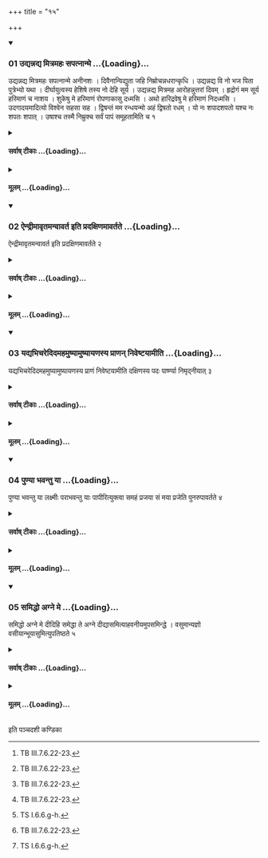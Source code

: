 +++
title = "१५"

+++

<div class="js_include" includetitle="true" newlevelforh1="3" unfilled url="/vedAH_yajuH/taittirIyam/sUtram/ApastambaH/shrautam/vishvAsa-prastutiH/04/15/01_udyannadya_mitramahaH_sapatnAnme.md">
<details open><summary><h3>01 उद्यन्नद्य मित्रमहः सपत्नान्मे ...{Loading}...</h3></summary>

उद्यन्नद्य मित्रमहः सपत्नान्मे अनीनशः । दिवैनान्विद्युता जहि निम्रोचन्नधरान्कृधि । उद्यन्नद्य वि नो भज पिता पुत्रेभ्यो यथा । दीर्घायुत्वस्य हेशिषे तस्य नो देहि सूर्य । उद्यन्नद्य मित्रमह आरोहन्नुत्तरां दिवम् । हृद्रोगं मम सूर्य हरिमाणं च नाशय । शुकेषु मे हरिमाणं रोपणाकासु दध्मसि । अथो हारिद्रवेषु मे हरिमाणं निदध्मसि । उदगादयमादित्यो विश्वेन सहसा सह । द्विषन्तं मम रन्धयन्मो अहं द्विषतो रधम् । यो नः शपादशपतो यश्च नः शपतः शपात् । उषाश्च तस्मै निम्रुक्च सर्वं पापं समूहतामिति च १
</details>
</div>
<div class="js_include collapsed" newlevelforh1="4" title="सर्वाष् टीकाः" unfilled url="/vedAH_yajuH/taittirIyam/sUtram/ApastambaH/shrautam/sarvASh_TIkAH/04/15/01_udyannadya_mitramahaH_sapatnAnme.md">
<details><summary><h4>सर्वाष् टीकाः ...{Loading}...</h4></summary>
<details><summary>थिते</summary>

1. And with udyannadya mitramahaḥ...[^1] (the sacrificer stands praising) (Aditya) (sun).  


[^1]: TB III.7.6.22-23.
</details>
</details>
</div>
<div class="js_include collapsed" newlevelforh1="4" title="मूलम्" unfilled url="/vedAH_yajuH/taittirIyam/sUtram/ApastambaH/shrautam/mUlam/04/15/01_udyannadya_mitramahaH_sapatnAnme.md">
<details><summary><h4>मूलम् ...{Loading}...</h4></summary>

उद्यन्नद्य मित्रमहः सपत्नान्मे अनीनशः । दिवैनान्विद्युता जहि निम्रोचन्नधरान्कृधि । उद्यन्नद्य वि नो भज पिता पुत्रेभ्यो यथा । दीर्घायुत्वस्य हेशिषे तस्य नो देहि सूर्य । उद्यन्नद्य मित्रमह आरोहन्नुत्तरां दिवम् । हृद्रोगं मम सूर्य हरिमाणं च नाशय । शुकेषु मे हरिमाणं रोपणाकासु दध्मसि । अथो हारिद्रवेषु मे हरिमाणं निदध्मसि । उदगादयमादित्यो विश्वेन सहसा सह । द्विषन्तं मम रन्धयन्मो अहं द्विषतो रधम् । यो नः शपादशपतो यश्च नः शपतः शपात् । उषाश्च तस्मै निम्रुक्च सर्वं पापं समूहतामिति च १
</details>
</div>
<div class="js_include" includetitle="true" newlevelforh1="3" unfilled url="/vedAH_yajuH/taittirIyam/sUtram/ApastambaH/shrautam/vishvAsa-prastutiH/04/15/02_aindrImAvRtamanvAvarta_iti_pradaxiNamAvartate.md">
<details open><summary><h3>02 ऐन्द्रीमावृतमन्वावर्त इति प्रदक्षिणमावर्तते ...{Loading}...</h3></summary>

ऐन्द्रीमावृतमन्वावर्त इति प्रदक्षिणमावर्तते २
</details>
</div>
<div class="js_include collapsed" newlevelforh1="4" title="सर्वाष् टीकाः" unfilled url="/vedAH_yajuH/taittirIyam/sUtram/ApastambaH/shrautam/sarvASh_TIkAH/04/15/02_aindrImAvRtamanvAvarta_iti_pradaxiNamAvartate.md">
<details><summary><h4>सर्वाष् टीकाः ...{Loading}...</h4></summary>
<details><summary>थिते</summary>

2. With aindrīmāvr̥ṭamanvāvarte...[^1] he turns by the right.  


[^1]: TS I.6.6.f.
</details>
</details>
</div>
<div class="js_include collapsed" newlevelforh1="4" title="मूलम्" unfilled url="/vedAH_yajuH/taittirIyam/sUtram/ApastambaH/shrautam/mUlam/04/15/02_aindrImAvRtamanvAvarta_iti_pradaxiNamAvartate.md">
<details><summary><h4>मूलम् ...{Loading}...</h4></summary>

ऐन्द्रीमावृतमन्वावर्त इति प्रदक्षिणमावर्तते २
</details>
</div>
<div class="js_include" includetitle="true" newlevelforh1="3" unfilled url="/vedAH_yajuH/taittirIyam/sUtram/ApastambaH/shrautam/vishvAsa-prastutiH/04/15/03_yadyabhicharedidamahamuShyAmuShyAyaNasya_prANan_niveShTayAmIti.md">
<details open><summary><h3>03 यद्यभिचरेदिदमहमुष्यामुष्यायणस्य प्राणन् निवेष्टयामीति ...{Loading}...</h3></summary>

यद्यभिचरेदिदमहमुष्यामुष्यायणस्य प्राणं निवेष्टयामीति दक्षिणस्य पदः पार्ष्ण्या निमृद्नीयात् ३
</details>
</div>
<div class="js_include collapsed" newlevelforh1="4" title="सर्वाष् टीकाः" unfilled url="/vedAH_yajuH/taittirIyam/sUtram/ApastambaH/shrautam/sarvASh_TIkAH/04/15/03_yadyabhicharedidamahamuShyAmuShyAyaNasya_prANan_niveShTayAmIti.md">
<details><summary><h4>सर्वाष् टीकाः ...{Loading}...</h4></summary>
<details><summary>थिते</summary>

3. If he is practicing black magic, he should press (the ground) by means of the heel of his right foot, with idamahamamuṣya...[^1]  


[^1]: Cf. MS I.4.7.
</details>
</details>
</div>
<div class="js_include collapsed" newlevelforh1="4" title="मूलम्" unfilled url="/vedAH_yajuH/taittirIyam/sUtram/ApastambaH/shrautam/mUlam/04/15/03_yadyabhicharedidamahamuShyAmuShyAyaNasya_prANan_niveShTayAmIti.md">
<details><summary><h4>मूलम् ...{Loading}...</h4></summary>

यद्यभिचरेदिदमहमुष्यामुष्यायणस्य प्राणं निवेष्टयामीति दक्षिणस्य पदः पार्ष्ण्या निमृद्नीयात् ३
</details>
</div>
<div class="js_include" includetitle="true" newlevelforh1="3" unfilled url="/vedAH_yajuH/taittirIyam/sUtram/ApastambaH/shrautam/vishvAsa-prastutiH/04/15/04_puNyA_bhavantu_yA.md">
<details open><summary><h3>04 पुण्या भवन्तु या ...{Loading}...</h3></summary>

पुण्या भवन्तु या लक्ष्मीः पराभवन्तु याः पापीरित्युक्त्वा समहं प्रजया सं मया प्रजेति पुनरुपावर्तते ४
</details>
</div>
<div class="js_include collapsed" newlevelforh1="4" title="सर्वाष् टीकाः" unfilled url="/vedAH_yajuH/taittirIyam/sUtram/ApastambaH/shrautam/sarvASh_TIkAH/04/15/04_puNyA_bhavantu_yA.md">
<details><summary><h4>सर्वाष् टीकाः ...{Loading}...</h4></summary>
<details><summary>थिते</summary>

4. Having uttered puṇyā bhavantu yā lakṣmiīh...[^1] he turns (to the Āhavanīya) back (by the left) with samahaṁ prajayā saṁ mayā...[^2]  


[^1]: Cp. AV VIII. 115.4.  

[^2]: TS I.6.6.g-h.
</details>
</details>
</div>
<div class="js_include collapsed" newlevelforh1="4" title="मूलम्" unfilled url="/vedAH_yajuH/taittirIyam/sUtram/ApastambaH/shrautam/mUlam/04/15/04_puNyA_bhavantu_yA.md">
<details><summary><h4>मूलम् ...{Loading}...</h4></summary>

पुण्या भवन्तु या लक्ष्मीः पराभवन्तु याः पापीरित्युक्त्वा समहं प्रजया सं मया प्रजेति पुनरुपावर्तते ४
</details>
</div>
<div class="js_include" includetitle="true" newlevelforh1="3" unfilled url="/vedAH_yajuH/taittirIyam/sUtram/ApastambaH/shrautam/vishvAsa-prastutiH/04/15/05_samiddho_agne_me.md">
<details open><summary><h3>05 समिद्धो अग्ने मे ...{Loading}...</h3></summary>

समिद्धो अग्ने मे दीदिहि समेद्धा ते अग्ने दीद्यासमित्याहवनीयमुपसमिन्द्धे । वसुमान्यज्ञो वसीयान्भूयासुमित्युपतिष्ठते ५
</details>
</div>
<div class="js_include collapsed" newlevelforh1="4" title="सर्वाष् टीकाः" unfilled url="/vedAH_yajuH/taittirIyam/sUtram/ApastambaH/shrautam/sarvASh_TIkAH/04/15/05_samiddho_agne_me.md">
<details><summary><h4>सर्वाष् टीकाः ...{Loading}...</h4></summary>
<details><summary>थिते</summary>

5. With samiddho agne me dīdihi...[^1] he adds fuel to the Āhavanīya (fire); with vasumān yajño vasīyān bhūyāsam...[^2] he stands near the Āhavanīya praising it.  

[^1]: TS I.6.6.1.  

[^2]: TS I.6.6.k.
</details>
</details>
</div>
<div class="js_include collapsed" newlevelforh1="4" title="मूलम्" unfilled url="/vedAH_yajuH/taittirIyam/sUtram/ApastambaH/shrautam/mUlam/04/15/05_samiddho_agne_me.md">
<details><summary><h4>मूलम् ...{Loading}...</h4></summary>

समिद्धो अग्ने मे दीदिहि समेद्धा ते अग्ने दीद्यासमित्याहवनीयमुपसमिन्द्धे । वसुमान्यज्ञो वसीयान्भूयासुमित्युपतिष्ठते ५
</details>
</div>





  
इति पञ्चदशी कण्डिका 
